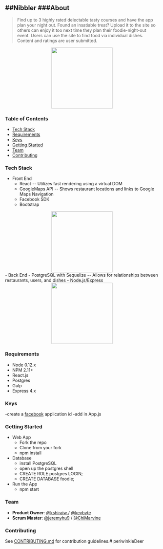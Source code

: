 ##Nibbler
###About  
----------
> Find up to 3 highly rated delectable tasty courses and have the app plan your night out. Found an insatiable treat? Upload it to the site so others can enjoy it too next time they plan their foodie-night-out event.
> Users can use the site to find food via individual dishes. Content and ratings are user submitted.
<center><img style="height:200px;" src="https://github.com/kshiraiw/periwinkleDeer/blob/master/client/assets/display.png?raw=true"></center>

### Table of Contents

 - [Tech Stack](#tech-stack)
 - [Requirements](#requirements)
 - [Keys](#keys)
 - [Getting Started](#getting-started)
 - [Team](#team)
 - [Contributing](#contributing)

### Tech Stack
 - Front End
   - React -- Utilizes fast rendering using a virtual DOM
   - GoogleMaps API -- Shows restaurant locations and links to Google Maps Navigation
   - Facebook SDK 
   - Bootstrap
<center><img style="height:200px;" src="https://github.com/kshiraiw/periwinkleDeer/blob/master/client/assets/map.png?raw=true"></center>
 - Back End
   - PostgreSQL with Sequelize -- Allows for relationships between restaurants, users, and dishes
   - Node.js/Express
<center><img style="height:200px;" src="https://github.com/kshiraiw/periwinkleDeer/blob/master/client/assets/db_schema.png?raw=true"></center>

### Requirements

- Node 0.12.x
- NPM 2.11+
- React.js
- Postgres
- Gulp
- Express 4.x

### Keys
-create a [facebook](https://developers.facebook.com/) application id 
-add in App.js 


### Getting Started

 - Web App
   - Fork the repo
   - Clone from your fork
   - npm install
 - Database
   - install PostgreSQL
   - open up the postgres shell
   - CREATE ROLE postgres LOGIN;
   - CREATE DATABASE foodie;
 - Run the App
   - npm start
 
### Team
  - __Product Owner__: [@kshiraiw ](https://github.com/kshiraiw)/ [@kevbyte](https://github.com/kevbyte)
  - __Scrum Master__: [@jeremyhu9](https://github.com/jeremyhu9) / [@ChiMarvine](https://github.com/chimarvine)
  
### Contributing

See [CONTRIBUTING.md](CONTRIBUTING.md) for contribution guidelines.# periwinkleDeer
